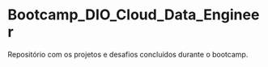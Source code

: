 # Bootcamp_DIO_Cloud_Data_Engineer
Repositório com os projetos e desafios concluídos durante o bootcamp.
